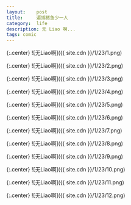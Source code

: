 ```yaml
---
layout:    post
title:     遍插猪鱼少一人
category:  life
description: 无 Liao 啊...
tags: comic
---
```

{:.center}
![无Liao啊]({{ site.cdn }}/1/23/1.png)

{:.center}
![无Liao啊]({{ site.cdn }}/1/23/2.png)

{:.center}
![无Liao啊]({{ site.cdn }}/1/23/3.png)

{:.center}
![无Liao啊]({{ site.cdn }}/1/23/4.png)

{:.center}
![无Liao啊]({{ site.cdn }}/1/23/5.png)

{:.center}
![无Liao啊]({{ site.cdn }}/1/23/6.png)

{:.center}
![无Liao啊]({{ site.cdn }}/1/23/7.png)

{:.center}
![无Liao啊]({{ site.cdn }}/1/23/8.png)

{:.center}
![无Liao啊]({{ site.cdn }}/1/23/9.png)

{:.center}
![无Liao啊]({{ site.cdn }}/1/23/10.png)

{:.center}
![无Liao啊]({{ site.cdn }}/1/23/11.png)

{:.center}
![无Liao啊]({{ site.cdn }}/1/23/12.png)
